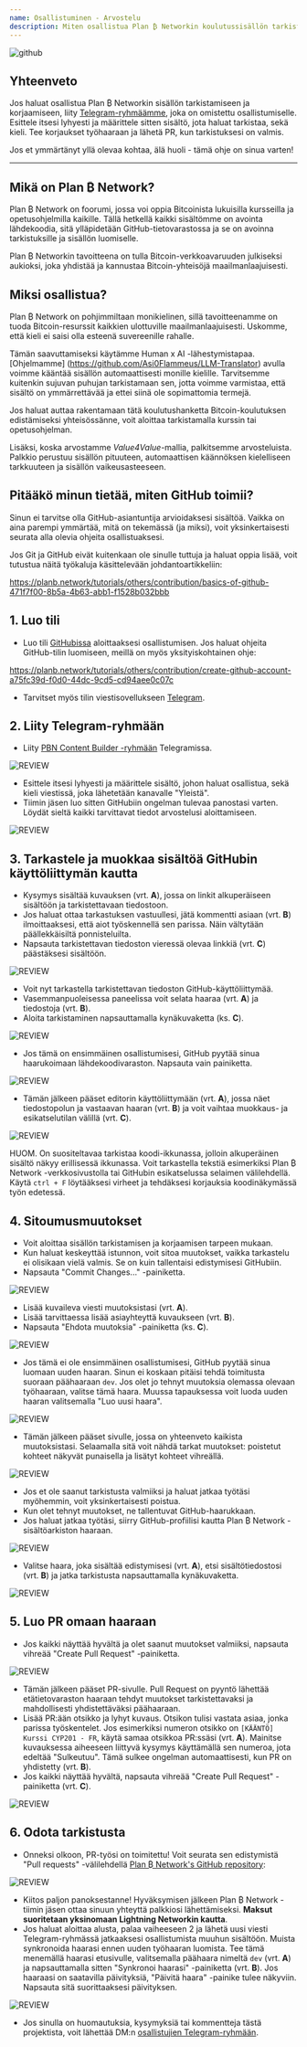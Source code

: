 ```yaml
---
name: Osallistuminen - Arvostelu
description: Miten osallistua Plan ₿ Networkin koulutussisällön tarkistamiseen?
---
```

![github](assets/cover.webp)

## Yhteenveto

Jos haluat osallistua Plan ₿ Networkin sisällön tarkistamiseen ja korjaamiseen, liity [Telegram-ryhmäämme](https://t.me/PlanBNetwork_ContentBuilder), joka on omistettu osallistumiselle. Esittele itsesi lyhyesti ja määrittele sitten sisältö, jota haluat tarkistaa, sekä kieli. Tee korjaukset työhaaraan ja lähetä PR, kun tarkistuksesi on valmis.

Jos et ymmärtänyt yllä olevaa kohtaa, älä huoli - tämä ohje on sinua varten!

---
## Mikä on Plan ₿ Network?

Plan ₿ Network on foorumi, jossa voi oppia Bitcoinista lukuisilla kursseilla ja opetusohjelmilla kaikille. Tällä hetkellä kaikki sisältömme on avointa lähdekoodia, sitä ylläpidetään GitHub-tietovarastossa ja se on avoinna tarkistuksille ja sisällön luomiselle.

Plan ₿ Networkin tavoitteena on tulla Bitcoin-verkkoavaruuden julkiseksi aukioksi, joka yhdistää ja kannustaa Bitcoin-yhteisöjä maailmanlaajuisesti.

## Miksi osallistua?

Plan ₿ Network on pohjimmiltaan monikielinen, sillä tavoitteenamme on tuoda Bitcoin-resurssit kaikkien ulottuville maailmanlaajuisesti. Uskomme, että kieli ei saisi olla esteenä suvereenille rahalle.

Tämän saavuttamiseksi käytämme Human x AI -lähestymistapaa. [Ohjelmamme] (https://github.com/Asi0Flammeus/LLM-Translator) avulla voimme kääntää sisällön automaattisesti monille kielille. Tarvitsemme kuitenkin sujuvan puhujan tarkistamaan sen, jotta voimme varmistaa, että sisältö on ymmärrettävää ja ettei siinä ole sopimattomia termejä.

Jos haluat auttaa rakentamaan tätä koulutushanketta Bitcoin-koulutuksen edistämiseksi yhteisössänne, voit aloittaa tarkistamalla kurssin tai opetusohjelman.

Lisäksi, koska arvostamme *Value4Value*-mallia, palkitsemme arvosteluista. Palkkio perustuu sisällön pituuteen, automaattisen käännöksen kielelliseen tarkkuuteen ja sisällön vaikeusasteeseen.

## Pitääkö minun tietää, miten GitHub toimii?

Sinun ei tarvitse olla GitHub-asiantuntija arvioidaksesi sisältöä. Vaikka on aina parempi ymmärtää, mitä on tekemässä (ja miksi), voit yksinkertaisesti seurata alla olevia ohjeita osallistuaksesi.

Jos Git ja GitHub eivät kuitenkaan ole sinulle tuttuja ja haluat oppia lisää, voit tutustua näitä työkaluja käsittelevään johdantoartikkeliin:

https://planb.network/tutorials/others/contribution/basics-of-github-471f7f00-8b5a-4b63-abb1-f1528b032bbb
## 1. Luo tili


- Luo tili [GitHubissa](https://github.com/) aloittaaksesi osallistumisen. Jos haluat ohjeita GitHub-tilin luomiseen, meillä on myös yksityiskohtainen ohje:

https://planb.network/tutorials/others/contribution/create-github-account-a75fc39d-f0d0-44dc-9cd5-cd94aee0c07c

- Tarvitset myös tilin viestisovellukseen [Telegram](https://telegram.org/).

## 2. Liity Telegram-ryhmään


- Liity [PBN Content Builder -ryhmään](https://t.me/PlanBNetwork_ContentBuilder) Telegramissa.

![REVIEW](assets/fr/01.webp)


- Esittele itsesi lyhyesti ja määrittele sisältö, johon haluat osallistua, sekä kieli viestissä, joka lähetetään kanavalle "Yleistä".
- Tiimin jäsen luo sitten GitHubiin ongelman tulevaa panostasi varten. Löydät sieltä kaikki tarvittavat tiedot arvostelusi aloittamiseen.

![REVIEW](assets/fr/02.webp)

## 3. Tarkastele ja muokkaa sisältöä GitHubin käyttöliittymän kautta


- Kysymys sisältää kuvauksen (vrt. **A**), jossa on linkit alkuperäiseen sisältöön ja tarkistettavaan tiedostoon.
- Jos haluat ottaa tarkastuksen vastuullesi, jätä kommentti asiaan (vrt. **B**) ilmoittaaksesi, että aiot työskennellä sen parissa. Näin vältytään päällekkäisiltä ponnisteluilta.
- Napsauta tarkistettavan tiedoston vieressä olevaa linkkiä (vrt. **C**) päästäksesi sisältöön.

![REVIEW](assets/fr/03.webp)


- Voit nyt tarkastella tarkistettavan tiedoston GitHub-käyttöliittymää.
- Vasemmanpuoleisessa paneelissa voit selata haaraa (vrt. **A**) ja tiedostoja (vrt. **B**).
- Aloita tarkistaminen napsauttamalla kynäkuvaketta (ks. **C**).

![REVIEW](assets/fr/04.webp)


- Jos tämä on ensimmäinen osallistumisesi, GitHub pyytää sinua haarukoimaan lähdekoodivaraston. Napsauta vain painiketta.

![REVIEW](assets/fr/05.webp)


- Tämän jälkeen pääset editorin käyttöliittymään (vrt. **A**), jossa näet tiedostopolun ja vastaavan haaran (vrt. **B**) ja voit vaihtaa muokkaus- ja esikatselutilan välillä (vrt. **C**).

![REVIEW](assets/fr/06.webp)

HUOM. On suositeltavaa tarkistaa koodi-ikkunassa, jolloin alkuperäinen sisältö näkyy erillisessä ikkunassa. Voit tarkastella tekstiä esimerkiksi Plan ₿ Network -verkkosivustolla tai GitHubin esikatselussa selaimen välilehdellä. Käytä `ctrl + F` löytääksesi virheet ja tehdäksesi korjauksia koodinäkymässä työn edetessä.

## 4. Sitoumusmuutokset


- Voit aloittaa sisällön tarkistamisen ja korjaamisen tarpeen mukaan.
- Kun haluat keskeyttää istunnon, voit sitoa muutokset, vaikka tarkastelu ei olisikaan vielä valmis. Se on kuin tallentaisi edistymisesi GitHubiin.
- Napsauta "Commit Changes..." -painiketta.

![REVIEW](assets/fr/07.webp)


- Lisää kuvaileva viesti muutoksistasi (vrt. **A**).
- Lisää tarvittaessa lisää asiayhteyttä kuvaukseen (vrt. **B**).
- Napsauta "Ehdota muutoksia" -painiketta (ks. **C**).

![REVIEW](assets/fr/08.webp)


- Jos tämä ei ole ensimmäinen osallistumisesi, GitHub pyytää sinua luomaan uuden haaran. Sinun ei koskaan pitäisi tehdä toimitusta suoraan päähaaraan `dev`. Jos olet jo tehnyt muutoksia olemassa olevaan työhaaraan, valitse tämä haara. Muussa tapauksessa voit luoda uuden haaran valitsemalla "Luo uusi haara".

![REVIEW](assets/fr/13.webp)


- Tämän jälkeen pääset sivulle, jossa on yhteenveto kaikista muutoksistasi. Selaamalla sitä voit nähdä tarkat muutokset: poistetut kohteet näkyvät punaisella ja lisätyt kohteet vihreällä.

![REVIEW](assets/fr/09.webp)


- Jos et ole saanut tarkistusta valmiiksi ja haluat jatkaa työtäsi myöhemmin, voit yksinkertaisesti poistua.
- Kun olet tehnyt muutokset, ne tallentuvat GitHub-haarukkaan.
- Jos haluat jatkaa työtäsi, siirry GitHub-profiilisi kautta Plan ₿ Network -sisältöarkiston haaraan.

![REVIEW](assets/fr/14.webp)


- Valitse haara, joka sisältää edistymisesi (vrt. **A**), etsi sisältötiedostosi (vrt. **B**) ja jatka tarkistusta napsauttamalla kynäkuvaketta.

![REVIEW](assets/fr/15.webp)

## 5. Luo PR omaan haaraan


- Jos kaikki näyttää hyvältä ja olet saanut muutokset valmiiksi, napsauta vihreää "Create Pull Request" -painiketta.

![REVIEW](assets/fr/10.webp)


- Tämän jälkeen pääset PR-sivulle. Pull Request on pyyntö lähettää etätietovaraston haaraan tehdyt muutokset tarkistettavaksi ja mahdollisesti yhdistettäväksi päähaaraan.
- Lisää PR:ään otsikko ja lyhyt kuvaus. Otsikon tulisi vastata asiaa, jonka parissa työskentelet. Jos esimerkiksi numeron otsikko on `[KÄÄNTÖ] Kurssi CYP201 - FR`, käytä samaa otsikkoa PR:ssäsi (vrt. **A**). Mainitse kuvauksessa aiheeseen liittyvä kysymys käyttämällä sen numeroa, jota edeltää "Sulkeutuu". Tämä sulkee ongelman automaattisesti, kun PR on yhdistetty (vrt. **B**).
- Jos kaikki näyttää hyvältä, napsauta vihreää "Create Pull Request" -painiketta (vrt. **C**).

![REVIEW](assets/fr/11.webp)

## 6. Odota tarkistusta


- Onneksi olkoon, PR-työsi on toimitettu! Voit seurata sen edistymistä "Pull requests" -välilehdellä [Plan ₿ Network's GitHub repository](https://github.com/PlanB-Network/bitcoin-educational-content/pulls):

![REVIEW](assets/fr/12.webp)


- Kiitos paljon panoksestanne! Hyväksymisen jälkeen Plan ₿ Network -tiimin jäsen ottaa sinuun yhteyttä palkkiosi lähettämiseksi. **Maksut suoritetaan yksinomaan Lightning Networkin kautta**.
- Jos haluat aloittaa alusta, palaa vaiheeseen 2 ja lähetä uusi viesti Telegram-ryhmässä jatkaaksesi osallistumista muuhun sisältöön. Muista synkronoida haarasi ennen uuden työhaaran luomista. Tee tämä menemällä haarasi etusivulle, valitsemalla päähaara nimeltä `dev` (vrt. **A**) ja napsauttamalla sitten "Synkronoi haarasi" -painiketta (vrt. **B**). Jos haaraasi on saatavilla päivityksiä, "Päivitä haara" -painike tulee näkyviin. Napsauta sitä suorittaaksesi päivityksen.

![REVIEW](assets/fr/16.webp)


- Jos sinulla on huomautuksia, kysymyksiä tai kommentteja tästä projektista, voit lähettää DM:n [osallistujien Telegram-ryhmään](https://t.me/PlanBNetwork_ContentBuilder).